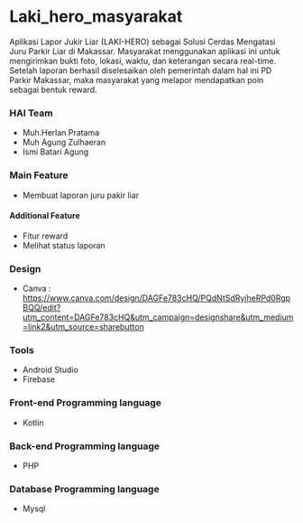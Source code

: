 # Laki_hero_masyarakat
Aplikasi Lapor Jukir Liar (LAKI-HERO) sebagai Solusi Cerdas Mengatasi Juru Parkir Liar di Makassar. Masyarakat menggunakan aplikasi ini untuk 
mengirimkan bukti foto, lokasi, waktu, dan keterangan secara real-time. Setelah laporan berhasil diselesaikan oleh pemerintah dalam hal ini PD Parkir Makassar, 
maka masyarakat yang melapor mendapatkan poin sebagai bentuk reward.
### HAI Team
- Muh.Herlan Pratama
- Muh Agung Zulhaeran
- Ismi Batari Agung
### Main Feature
- Membuat laporan juru pakir liar
#### Additional Feature
- Fitur reward
- Melihat status laporan
### Design
- Canva : https://www.canva.com/design/DAGFe783cHQ/PQdNtSdRyjheRPd0RgpBQQ/edit?utm_content=DAGFe783cHQ&utm_campaign=designshare&utm_medium=link2&utm_source=sharebutton
### Tools
- Android Studio
- Firebase
### Front-end Programming language
- Kotlin
### Back-end Programming language
- PHP
### Database Programming language
- Mysql

